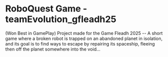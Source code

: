 # RoboQuest Game - teamEvolution_gfleadh25 
(Won Best in GamePlay)
Project made for the Game Fleadh 2025 -- A short game where a broken robot is trapped on an abandoned planet in isolation, and its goal is to find ways to escape by repairing its spaceship, fleeing then off the planet somewhere into the void...
